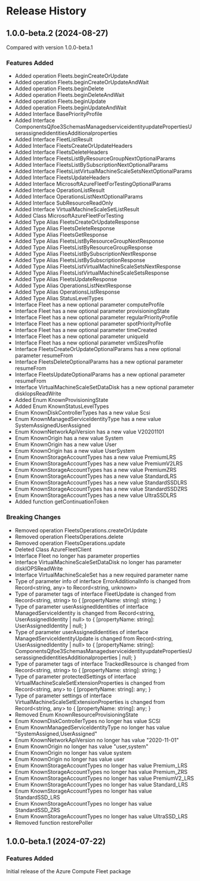 # Release History
    
## 1.0.0-beta.2 (2024-08-27)
Compared with version 1.0.0-beta.1
    
### Features Added

  - Added operation Fleets.beginCreateOrUpdate
  - Added operation Fleets.beginCreateOrUpdateAndWait
  - Added operation Fleets.beginDelete
  - Added operation Fleets.beginDeleteAndWait
  - Added operation Fleets.beginUpdate
  - Added operation Fleets.beginUpdateAndWait
  - Added Interface BasePriorityProfile
  - Added Interface ComponentsQjfoe3SchemasManagedserviceidentityupdatePropertiesUserassignedidentitiesAdditionalproperties
  - Added Interface FleetListResult
  - Added Interface FleetsCreateOrUpdateHeaders
  - Added Interface FleetsDeleteHeaders
  - Added Interface FleetsListByResourceGroupNextOptionalParams
  - Added Interface FleetsListBySubscriptionNextOptionalParams
  - Added Interface FleetsListVirtualMachineScaleSetsNextOptionalParams
  - Added Interface FleetsUpdateHeaders
  - Added Interface MicrosoftAzureFleetForTestingOptionalParams
  - Added Interface OperationListResult
  - Added Interface OperationsListNextOptionalParams
  - Added Interface SubResourceReadOnly
  - Added Interface VirtualMachineScaleSetListResult
  - Added Class MicrosoftAzureFleetForTesting
  - Added Type Alias FleetsCreateOrUpdateResponse
  - Added Type Alias FleetsDeleteResponse
  - Added Type Alias FleetsGetResponse
  - Added Type Alias FleetsListByResourceGroupNextResponse
  - Added Type Alias FleetsListByResourceGroupResponse
  - Added Type Alias FleetsListBySubscriptionNextResponse
  - Added Type Alias FleetsListBySubscriptionResponse
  - Added Type Alias FleetsListVirtualMachineScaleSetsNextResponse
  - Added Type Alias FleetsListVirtualMachineScaleSetsResponse
  - Added Type Alias FleetsUpdateResponse
  - Added Type Alias OperationsListNextResponse
  - Added Type Alias OperationsListResponse
  - Added Type Alias StatusLevelTypes
  - Interface Fleet has a new optional parameter computeProfile
  - Interface Fleet has a new optional parameter provisioningState
  - Interface Fleet has a new optional parameter regularPriorityProfile
  - Interface Fleet has a new optional parameter spotPriorityProfile
  - Interface Fleet has a new optional parameter timeCreated
  - Interface Fleet has a new optional parameter uniqueId
  - Interface Fleet has a new optional parameter vmSizesProfile
  - Interface FleetsCreateOrUpdateOptionalParams has a new optional parameter resumeFrom
  - Interface FleetsDeleteOptionalParams has a new optional parameter resumeFrom
  - Interface FleetsUpdateOptionalParams has a new optional parameter resumeFrom
  - Interface VirtualMachineScaleSetDataDisk has a new optional parameter diskIopsReadWrite
  - Added Enum KnownProvisioningState
  - Added Enum KnownStatusLevelTypes
  - Enum KnownDiskControllerTypes has a new value Scsi
  - Enum KnownManagedServiceIdentityType has a new value SystemAssignedUserAssigned
  - Enum KnownNetworkApiVersion has a new value V20201101
  - Enum KnownOrigin has a new value System
  - Enum KnownOrigin has a new value User
  - Enum KnownOrigin has a new value UserSystem
  - Enum KnownStorageAccountTypes has a new value PremiumLRS
  - Enum KnownStorageAccountTypes has a new value PremiumV2LRS
  - Enum KnownStorageAccountTypes has a new value PremiumZRS
  - Enum KnownStorageAccountTypes has a new value StandardLRS
  - Enum KnownStorageAccountTypes has a new value StandardSSDLRS
  - Enum KnownStorageAccountTypes has a new value StandardSSDZRS
  - Enum KnownStorageAccountTypes has a new value UltraSSDLRS
  - Added function getContinuationToken

### Breaking Changes

  - Removed operation FleetsOperations.createOrUpdate
  - Removed operation FleetsOperations.delete
  - Removed operation FleetsOperations.update
  - Deleted Class AzureFleetClient
  - Interface Fleet no longer has parameter properties
  - Interface VirtualMachineScaleSetDataDisk no longer has parameter diskIOPSReadWrite
  - Interface VirtualMachineScaleSet has a new required parameter name
  - Type of parameter info of interface ErrorAdditionalInfo is changed from Record<string, any> to Record<string, unknown>
  - Type of parameter tags of interface FleetUpdate is changed from Record<string, string> to {
        [propertyName: string]: string;
    }
  - Type of parameter userAssignedIdentities of interface ManagedServiceIdentity is changed from Record<string, UserAssignedIdentity | null> to {
        [propertyName: string]: UserAssignedIdentity | null;
    }
  - Type of parameter userAssignedIdentities of interface ManagedServiceIdentityUpdate is changed from Record<string, UserAssignedIdentity | null> to {
        [propertyName: string]: ComponentsQjfoe3SchemasManagedserviceidentityupdatePropertiesUserassignedidentitiesAdditionalproperties | null;
    }
  - Type of parameter tags of interface TrackedResource is changed from Record<string, string> to {
        [propertyName: string]: string;
    }
  - Type of parameter protectedSettings of interface VirtualMachineScaleSetExtensionProperties is changed from Record<string, any> to {
        [propertyName: string]: any;
    }
  - Type of parameter settings of interface VirtualMachineScaleSetExtensionProperties is changed from Record<string, any> to {
        [propertyName: string]: any;
    }
  - Removed Enum KnownResourceProvisioningState
  - Enum KnownDiskControllerTypes no longer has value SCSI
  - Enum KnownManagedServiceIdentityType no longer has value "SystemAssigned,UserAssigned"
  - Enum KnownNetworkApiVersion no longer has value "2020-11-01"
  - Enum KnownOrigin no longer has value "user,system"
  - Enum KnownOrigin no longer has value system
  - Enum KnownOrigin no longer has value user
  - Enum KnownStorageAccountTypes no longer has value Premium_LRS
  - Enum KnownStorageAccountTypes no longer has value Premium_ZRS
  - Enum KnownStorageAccountTypes no longer has value PremiumV2_LRS
  - Enum KnownStorageAccountTypes no longer has value Standard_LRS
  - Enum KnownStorageAccountTypes no longer has value StandardSSD_LRS
  - Enum KnownStorageAccountTypes no longer has value StandardSSD_ZRS
  - Enum KnownStorageAccountTypes no longer has value UltraSSD_LRS
  - Removed function restorePoller
    
    
## 1.0.0-beta.1 (2024-07-22)

### Features Added

Initial release of the Azure Compute Fleet package
